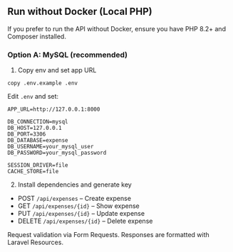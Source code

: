 ## Run without Docker (Local PHP)

If you prefer to run the API without Docker, ensure you have PHP 8.2+ and Composer installed.

### Option A: MySQL (recommended)

1. Copy env and set app URL
```
copy .env.example .env
```
Edit `.env` and set:
```
APP_URL=http://127.0.0.1:8000

DB_CONNECTION=mysql
DB_HOST=127.0.0.1
DB_PORT=3306
DB_DATABASE=expense
DB_USERNAME=your_mysql_user
DB_PASSWORD=your_mysql_password

SESSION_DRIVER=file
CACHE_STORE=file
```

2. Install dependencies and generate key
- POST `/api/expenses` – Create expense
- GET `/api/expenses/{id}` – Show expense
- PUT `/api/expenses/{id}` – Update expense
- DELETE `/api/expenses/{id}` – Delete expense

Request validation via Form Requests. Responses are formatted with Laravel Resources.

